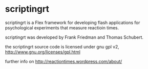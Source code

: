 scriptingrt
===========

scriptingrt is a Flex framework for developing flash applications for psychological experiments that measure reactioin times.

scriptingrt was developed by Frank Friedman and Thomas Schubert. 

the scriptingrt source code is licensed under gnu gpl v2, http://www.gnu.org/licenses/gpl.html

further info on http://reactiontimes.wordpress.com/about/

